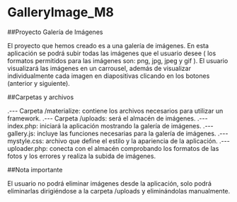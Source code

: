 # GalleryImage_M8

##Proyecto Galería de Imágenes

El proyecto que hemos creado es a una galería de imágenes. 
En esta aplicación se podrá subir todas las imágenes que el usuario desee ( los formatos permitidos para las imágenes son: png, jpg, jpeg y gif ).
El usuario visualizará las imágenes en un carrousel, además de visualizar individualmente cada imagen en diapositivas clicando en los botones (anterior y siguiente). 

##Carpetas y archivos

.--- Carpeta /materialize: contiene los archivos necesarios para utilizar un framework.
.--- Carpeta /uploads: será el almacén de imágenes.
.--- index.php: iniciará la aplicación mostrando la galería de imágenes.
.--- gallery.js: incluye las funciones necesarias para la galería de imágenes.
.--- mystyle.css: archivo que define el estilo y la apariencia de la aplicación.
.--- uploader.php: conecta con el almacén comprobando los formatos de las fotos y los errores y realiza la subida de imágenes.

##Nota importante

El usuario no podrá eliminar imágenes desde la aplicación, solo podrá eliminarlas dirigiéndose a la carpeta /uploads y eliminándolas manualmente.
